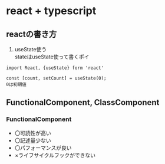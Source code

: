 # react + typescript

## reactの書き方
1. useState使う  
stateはuseState使って書くポイ  
```
import React, {useState} form 'react'

const [count, setCount] = useState(0);
0は初期値
```

## FunctionalComponent, ClassComponent
### FunctionalComponent
- 〇可読性が高い
- 〇記述量少ない
- 〇パフォーマンスが良い
- ×ライフサイクルフックができない
